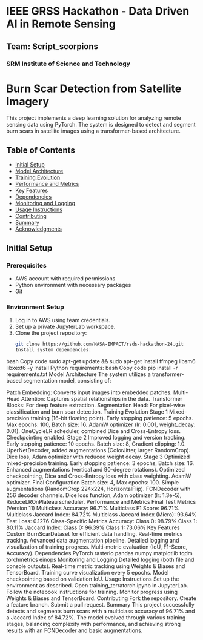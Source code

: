 # IEEE GRSS Hackathon - Data Driven AI in Remote Sensing
## Team: Script_scorpions
### SRM Institute of Science and Technology

# Burn Scar Detection from Satellite Imagery

This project implements a deep learning solution for analyzing remote sensing data using PyTorch. The system is designed to detect and segment burn scars in satellite images using a transformer-based architecture.



## Table of Contents
- [Initial Setup](#initial-setup)
- [Model Architecture](#model-architecture)
- [Training Evolution](#training-evolution)
- [Performance and Metrics](#performance-and-metrics)
- [Key Features](#key-features)
- [Dependencies](#dependencies)
- [Monitoring and Logging](#monitoring-and-logging)
- [Usage Instructions](#usage-instructions)
- [Contributing](#contributing)
- [Summary](#summary)
- [Acknowledgments](#acknowledgments)

## Initial Setup

### Prerequisites
- AWS account with required permissions
- Python environment with necessary packages
- Git

### Environment Setup
1. Log in to AWS using team credentials.
2. Set up a private JupyterLab workspace.
3. Clone the project repository:
   ```bash
   git clone https://github.com/NASA-IMPACT/rsds-hackathon-24.git
   Install system dependencies:
bash
Copy code
sudo apt-get update && sudo apt-get install ffmpeg libsm6 libxext6 -y
Install Python requirements:
bash
Copy code
pip install -r requirements.txt
Model Architecture
The system utilizes a transformer-based segmentation model, consisting of:

Patch Embedding: Converts input images into embedded patches.
Multi-Head Attention: Captures spatial relationships in the data.
Transformer Blocks: For deep feature extraction.
Segmentation Head: For pixel-wise classification and burn scar detection.
Training Evolution
Stage 1
Mixed-precision training (16-bit floating point).
Early stopping patience: 5 epochs.
Max epochs: 100, Batch size: 16.
AdamW optimizer (lr: 0.001, weight_decay: 0.01).
OneCycleLR scheduler, combined Dice and Cross-Entropy loss.
Checkpointing enabled.
Stage 2
Improved logging and version tracking.
Early stopping patience: 10 epochs.
Batch size: 8, Gradient clipping: 1.0.
UperNetDecoder, added augmentations (ColorJitter, larger RandomCrop).
Dice loss, Adam optimizer with reduced weight decay.
Stage 3
Optimized mixed-precision training.
Early stopping patience: 3 epochs, Batch size: 16.
Enhanced augmentations (vertical and 90-degree rotations).
Optimized checkpointing, Dice and Cross-Entropy loss with class weighting.
AdamW optimizer.
Final Configuration
Batch size: 4, Max epochs: 100.
Simple augmentations (RandomCrop 224x224, HorizontalFlip).
FCNDecoder with 256 decoder channels.
Dice loss function, Adam optimizer (lr: 1.3e-5), ReduceLROnPlateau scheduler.
Performance and Metrics
Final Test Metrics (Version 11)
Multiclass Accuracy: 96.71%
Multiclass F1 Score: 96.71%
Multiclass Jaccard Index: 84.72%
Multiclass Jaccard Index (Micro): 93.64%
Test Loss: 0.1276
Class-Specific Metrics
Accuracy:
Class 0: 98.79%
Class 1: 80.11%
Jaccard Index:
Class 0: 96.39%
Class 1: 73.06%
Key Features
Custom BurnScarDataset for efficient data handling.
Real-time metrics tracking.
Advanced data augmentation pipeline.
Detailed logging and visualization of training progress.
Multi-metric evaluation (IoU, F1-Score, Accuracy).
Dependencies
PyTorch
rasterio
pandas
numpy
matplotlib
tqdm
torchmetrics
einops
Monitoring and Logging
Detailed logging (both file and console outputs).
Real-time metric tracking using Weights & Biases and TensorBoard.
Training curve visualization every 5 epochs.
Model checkpointing based on validation IoU.
Usage Instructions
Set up the environment as described.
Open training_terratorch.ipynb in JupyterLab.
Follow the notebook instructions for training.
Monitor progress using Weights & Biases and TensorBoard.
Contributing
Fork the repository.
Create a feature branch.
Submit a pull request.
Summary
This project successfully detects and segments burn scars with a multiclass accuracy of 96.71% and a Jaccard Index of 84.72%. The model evolved through various training stages, balancing complexity with performance, and achieving strong results with an FCNDecoder and basic augmentations.


